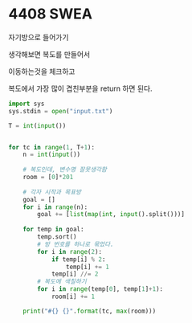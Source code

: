 # 4408 SWEA

자기방으로 들어가기 

생각해보면 복도를 만들어서

이동하는것을 체크하고

복도에서 가장 많이 겹친부분을 return 하면 된다.

```python
import sys
sys.stdin = open("input.txt")

T = int(input())


for tc in range(1, T+1):
    n = int(input())
	
    # 복도인데, 변수명 잘못생각함
    room = [0]*201
	
    # 각자 시작과 목표방
    goal = []
    for i in range(n):
        goal += [list(map(int, input().split()))]
	
    for temp in goal:
        temp.sort()
        # 방 번호를 하나로 묶었다.
        for i in range(2):
            if temp[i] % 2:
                temp[i] += 1
            temp[i] //= 2
        # 복도에 색칠하기
        for i in range(temp[0], temp[1]+1):
            room[i] += 1

    print("#{} {}".format(tc, max(room)))
```

